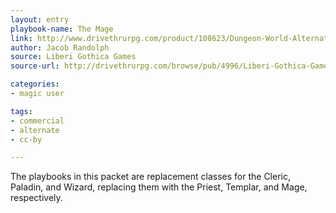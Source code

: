 ```yaml
---
layout: entry
playbook-name: The Mage
link: http://www.drivethrurpg.com/product/108623/Dungeon-World-Alternative-Playbooks
author: Jacob Randolph
source: Liberi Gothica Games
source-url: http://drivethrurpg.com/browse/pub/4996/Liberi-Gothica-Games

categories:
- magic user

tags:
- commercial
- alternate
- cc-by

---
```


The playbooks in this packet are replacement classes for the Cleric, Paladin, and Wizard, replacing them with the Priest, Templar, and Mage, respectively.

